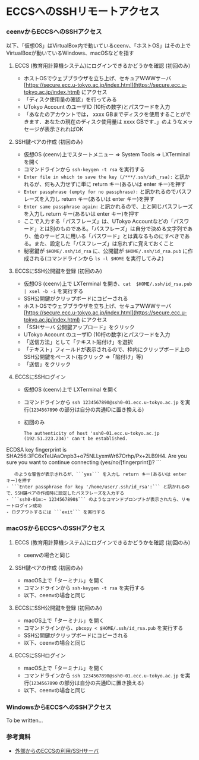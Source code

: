# ECCSへのSSHリモートアクセス

### ceenvからECCSへのSSHアクセス

以下、「仮想OS」はVirtualBox内で動いているceenv、「ホストOS」はその上でVirtualBoxが動いているWindows、macOSなどを指す

1. ECCS (教育用計算機システム)にログインできるかどうかを確認 (初回のみ)
    - ホストOSでウェブブラウザを立ち上げ、セキュアWWWサーバ [https://secure.ecc.u-tokyo.ac.jp/index.html](https://secure.ecc.u-tokyo.ac.jp/index.html) にアクセス
    - 「ディスク使用量の確認」を行ってみる
    - UTokyo Account のユーザID (10桁の数字)とパスワードを入力
    - 「あなたのアカウントでは， xxxx GBまでディスクを使用することができます．あなたの現在のディスク使用量は xxxx GBです．」のようなメッセージが表示されればOK

1. SSH鍵ペアの作成 (初回のみ)
    - 仮想OS (ceenv)上でスタートメニュー ⇒ System Tools ⇒ LXTerminal を開く
    - コマンドラインから ```ssh-keygen -t rsa``` を実行する
    - ```Enter file in which to save the key (/***/.ssh/id\_rsa):``` と訊かれるが、何も入力せずに単に return キー(あるいは enter キー)を押す
    - ```Enter passphrase (empty for no passphrase):``` と訊かれるのでパスフレーズを入力し return キー(あるいは enter キー)を押す
    - ```Enter same passphrase again:``` と訊かれるので、上と同じパスフレーズを入力し return キー(あるいは enter キー)を押す
    - ここで入力する「パスフレーズ」は、UTokyo Accountなどの「パスワード」とは別のものである。「パスフレーズ」は自分で決める文字列であり、他のサービスに用いる「パスワード」とは異なるものにすべきである。また、設定した「パスフレーズ」は忘れずに覚えておくこと
    - 秘密鍵が ```$HOME/.ssh/id_rsa``` に、公開鍵が ```$HOME/.ssh/id_rsa.pub``` に作成される(コマンドラインから ```ls -l $HOME``` を実行してみよ)

1. ECCSにSSH公開鍵を登録 (初回のみ)
    - 仮想OS (ceenv)上で LXTerminal を開き、```cat  $HOME/.ssh/id_rsa.pub | xsel -b -i``` を実行する
    - SSH公開鍵がクリップボードにコピーされる
   - ホストOSでウェブブラウザを立ち上げ、セキュアWWWサーバ [https://secure.ecc.u-tokyo.ac.jp/index.html](https://secure.ecc.u-tokyo.ac.jp/index.html) にアクセス
   - 「SSHサーバ 公開鍵アップロード」をクリック
   - UTokyo Account のユーザID (10桁の数字)とパスワードを入力
   - 「送信方法」として「テキスト貼付け」を選択
   - 「テキスト」フィールドが表示されるので、枠内にクリップボード上のSSH公開鍵をペースト(右クリック ⇒「貼付け」等)
   - 「送信」をクリック

1. ECCSにSSHログイン
    - 仮想OS (ceenv)上で LXTerminal を開く
    - コマンドラインから ```ssh 1234567890@ssh0-01.ecc.u-tokyo.ac.jp``` を実行(```1234567890``` の部分は自分の共通IDに置き換える)
    - 初回のみ

        ```
        The authenticity of host 'ssh0-01.ecc.u-tokyo.ac.jp (192.51.223.234)' can't be established.
ECDSA key fingerprint is SHA256:3FC6xTeUAaOnpb3+o75NLLyxmWr67Orhp/Px+2LB9H4.
Are you sure you want to continue connecting (yes/no/[fingerprint])? 
        ```
       
       のような警告が表示されるが、```yes``` を入力し return キー(あるいは enter キー)を押す
    - ```Enter passphrase for key '/home/user/.ssh/id_rsa':``` と訊かれるので、SSH鍵ペアの作成時に設定したパスフレーズを入力する
    - ```ssh0-01m:~ 1234567890$``` のようなコマンドプロンプトが表示されたら、リモートログイン成功
    - ログアウトするには ```exit``` を実行する

### macOSからECCSへのSSHアクセス

1. ECCS (教育用計算機システム)にログインできるかどうかを確認 (初回のみ)
    - ceenvの場合と同じ

1. SSH鍵ペアの作成 (初回のみ)
    - macOS上で「ターミナル」を開く
    - コマンドラインから ```ssh-keygen -t rsa``` を実行する
    - 以下、ceenvの場合と同じ

1. ECCSにSSH公開鍵を登録 (初回のみ)
    - macOS上で「ターミナル」を開く
    - コマンドラインから、```pbcopy < $HOME/.ssh/id_rsa.pub``` を実行する
    - SSH公開鍵がクリップボードにコピーされる
    - 以下、ceenvの場合と同じ

1. ECCSにSSHログイン
    - macOS上で「ターミナル」を開く
    - コマンドラインから ```ssh 1234567890@ssh0-01.ecc.u-tokyo.ac.jp``` を実行(```1234567890``` の部分は自分の共通IDに置き換える)
    - 以下、ceenvの場合と同じ

### WindowsからECCSへのSSHアクセス

To be written...

### 参考資料

* [外部からのECCSの利用/SSHサーバ](https://www.ecc.u-tokyo.ac.jp/system/outside.html#ssh)
